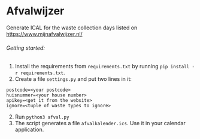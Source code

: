 # Afvalwijzer
Generate ICAL for the waste collection days listed on https://www.mijnafvalwijzer.nl/


###### Getting started:
1. Install the requirements from `requirements.txt` by running `pip install -r requirements.txt`.
2. Create a file `settings.py` and put two lines in it:
```
postcode=<your postcode>
huisnummer=<your house number>
apikey=<get it from the website>
ignore=<tuple of waste types to ignore>
```
2. Run `python3 afval.py`
3. The script generates a file `afvalkalender.ics`. Use it in your calendar application.
